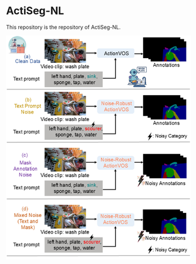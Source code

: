 # ActiSeg-NL
 This repository is the repository of ActiSeg-NL. 
<div align=center><img src="concept_noisy_actionvos.png"/></div>
